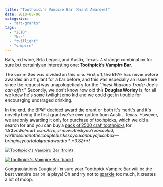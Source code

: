 ```yaml
---
title: "Toothpick’s Vampire Bar (Grant Awardee)"
date: 2010-08-06
categories: 
  - "art-grants"
tags: 
  - "2010"
  - "bar"
  - "twillight"
  - "vampire"
---
```


Bats, red wine, Bela Legosi, and Austin, Texas. A strange combination for sure but certainly an interesting one: **Toothpick's Vampire Bar**.

The committee was divided on this one. First off, the BPAF has never before awarded an art grant for a bar before, and this was especially an issue here since the request was unapologetically for the "_finest libations Trader Joe's can offer_." Secondly, we don't know how old this **Douglas Worley** is, for all we knew he's some twilight emo kid and we could get in trouble for encouraging underaged drinking.

In the end, the BPAF decided award the grant on both it's merit's and it's novelty being the first grant we've ever gotten from Austin, Texas. However, we are only awarding it only for purchase of toothpicks, which we did a search for and you can buy a [pack of 2500 craft toothpicks](https://www.walmart.com/ip/THE-CHENILLE-KRAFT-COMPANY-Flat-Wood-Toothpicks-2-500-per-Pack/14867681?sourceid=1500000000000003260370&ci_src=14110944&ci_sku=14867681) for $1.82 on Walmart.com. Also, since we think you're a nice kid, we'll toss in another couple bucks so you can buy a juice box—bringing your total grant award to **$3.82**!

[![Toothpick's Vampire Bar (front)](/images/toothpicks-vampire-bar-front.jpg "Toothpick's Vampire Bar (front)")](https://balsaman.org/wp-content/uploads/2010/08/toothpicks-vampire-bar-front.jpg "Toothpick's Vampire Bar (front)")

[![Toothpick's Vampire Bar (back)](/images/toothpicks-vampire-bar-back.jpg "Toothpick's Vampire Bar (back)")](https://balsaman.org/wp-content/uploads/2010/08/toothpicks-vampire-bar-back.jpg "Toothpick's Vampire Bar (back)")

Congratulations Douglas! I'm sure your Toothpick Vampire Bar will be the best vampire bar on la playa! Oh and try not to [sparkle](https://www.youtube.com/watch?v=78it8A9wOXw) too much, it creates a lot of moop.
